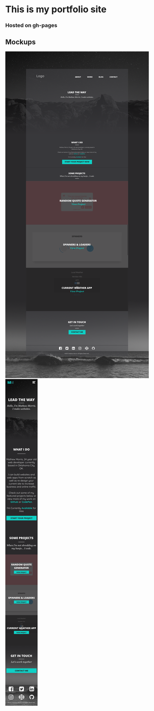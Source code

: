 # This is my portfolio site
### Hosted on gh-pages

## Mockups
![Desktop Version of portfolio](mockups/desktop.png)
![Mobile Version of portfolio](mockups/mobile.png)